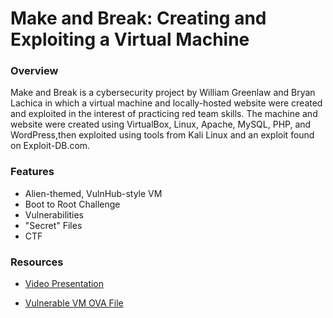 # Make and Break: Creating and Exploiting a Virtual Machine

### Overview

Make and Break is a cybersecurity project by William Greenlaw and Bryan Lachica in which a virtual machine and locally-hosted website were created and exploited in the interest of practicing red team skills. The machine and website were created using VirtualBox, Linux, Apache, MySQL, PHP, and WordPress,then exploited using tools from Kali Linux and an exploit found on Exploit-DB.com.

### Features

* Alien-themed, VulnHub-style VM
* Boot to Root Challenge
* Vulnerabilities 
* "Secret" Files
* CTF

### Resources

* [Video Presentation](https://youtu.be/_9ztC4sJ6vM)

* [Vulnerable VM OVA File](https://www.dropbox.com/sh/yjpbajtnhoe5r2q/AADXqtvTmjLtilZzfgHkBVTQa?dl=0)
